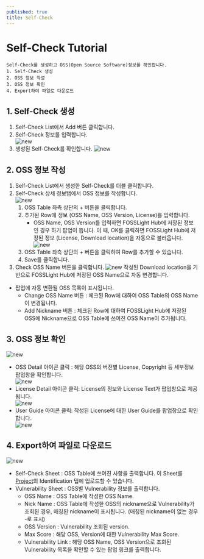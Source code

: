 ```yaml
---
published: true
title: Self-Check
---
```


# Self-Check Tutorial
```note
Self-Check를 생성하고 OSS(Open Source Software)정보를 확인합니다.
1. Self-Check 생성
2. OSS 정보 작성
3. OSS 정보 확인
4. Export하여 파일로 다운로드
```

## 1. Self-Check  생성
1. Self-Check List에서 Add 버튼 클릭합니다.
2. Self-Check 정보를 입력합니다.  
    ![new](images/2_self_new.png)  
3. 생성된 Self-Check를 확인합니다. 
    ![new](images/2_self_new_list.png)

## 2. OSS 정보 작성
1. Self-Check List에서 생성한 Self-Check를 더블 클릭합니다.
2. Self-Check 상세 정보탭에서 OSS 정보를 작성합니다.  
    ![new](images/2_self_add.png)
    1. OSS Table 좌측 상단의 + 버튼을 클릭합니다.
    2. 추가된 Row에 정보 (OSS Name, OSS Version, License)를 입력합니다.  
        - OSS Name, OSS Version를 입력하면 FOSSLight Hub에 저장된 정보인 경우 하기 팝업이 뜹니다. 이 때, OK를 클릭하면 FOSSLight Hub에 저장된 정보 (License, Download location)을 자동으로 불러옵니다.  
        ![new](images/2_self_auto.png)
    3. OSS Table 좌측 상단의 + 버튼을 클릭하여 Row를 추가할 수 있습니다.
    4. Save를 클릭합니다. 
3. Check OSS Name 버튼을 클릭합니다.
![new](images/2_self_check_ossname.png)
작성된 Download location을 기반으로 FOSSLight Hub에 저장된 OSS Name으로 자동 변경합니다.
- 팝업에 자동 변환될 OSS 목록이 표시됩니다.
    - Change OSS Name 버튼 : 체크된 Row에 대하여 OSS Table의 OSS Name이 변경됩니다. 
    - Add Nickname 버튼 : 체크된 Row에 대하여 FOSSLight Hub에 저장된 OSS에 Nickname으로 OSS Table에 쓰여진 OSS Name이 추가됩니다.

## 3. OSS 정보 확인
![new](images/2_self_save.png)
- OSS Detail 아이콘 클릭 : 해당 OSS의 버전별 License, Copyright 등 세부정보 팝업창을 확인합니다.  
    ![new](images/2_self_oss.png)
- License Detail 아이콘 클릭: License의 정보와 License Text가 팝업창으로 제공됩니다.  
    ![new](images/2_self_lic.png)
- User Guide 아이콘 클릭: 작성된 License에 대한 User Guide를 팝업창으로 확인합니다.  
    ![new](images/2_self_lic2.png) 

## 4. Export하여 파일로 다운로드
![new](images/2_self_export.png)
- Self-Check Sheet : OSS Table에 쓰여진 사항을 출력합니다. 이 Sheet를 [Project](../started/2_try/4_project.md)의 Identification 탭에 업로드할 수 있습니다. 
- Vulnerability Sheet : OSS별 Vulnerability 정보를 출력합니다.
    - OSS Name : OSS Table에 작성한 OSS Name.
    - Nick Name : OSS Table에 작성한 OSS의 nickname으로 Vulnerability가 조회된 경우, 매칭된 nickname이 표시됩니다. (매칭된 nickname이 없는 경우 -로 표시)
    - OSS Version : Vulnerability 조회된 version.
    - Max Score : 해당 OSS, Version에 대한 Vulnerability Max Score.
    - Vulnerability Link : 해당 OSS Name, OSS Version으로 조회된 Vulnerability 목록을 확인할 수 있는 팝업 링크를 출력합니다.
